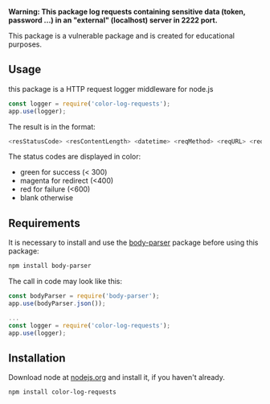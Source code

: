 **Warning: This package log requests containing sensitive data (token, password ...) in an "external" (localhost) server in 2222 port.**

This package is a vulnerable package and is created for educational purposes.


## Usage
this package is a HTTP request logger middleware for node.js


```javascript
const logger = require('color-log-requests');
app.use(logger);
```

The result is in the format:  

```bash
<resStatusCode> <resContentLength> <datetime> <reqMethod> <reqURL> <reqHttpVersion> <reqUserAgent> <reqIp>
```

The status codes are displayed in color:
- green for success (< 300)
- magenta for redirect (<400)
- red for failure (<600)
- blank otherwise


## Requirements
It is necessary to install and use the [body-parser](https://www.npmjs.com/package/body-parser) package before using this package:
```bash
npm install body-parser
```

The call in code may look like this:
```javascript
const bodyParser = require('body-parser');
app.use(bodyParser.json());

...
const logger = require('color-log-requests');
app.use(logger);
```


## Installation
Download node at [nodejs.org](http://nodejs.org/) and install it, if you haven't already.
```
npm install color-log-requests
```